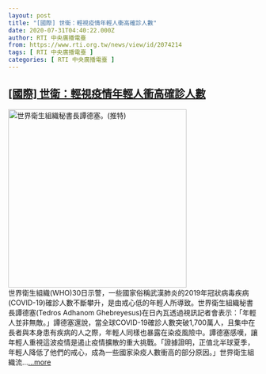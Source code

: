 ```yaml
---
layout: post
title: "[國際] 世衛：輕視疫情年輕人衝高確診人數"
date: 2020-07-31T04:40:22.000Z
author: RTI 中央廣播電臺
from: https://www.rti.org.tw/news/view/id/2074214
tags: [ RTI 中央廣播電臺 ]
categories: [ RTI 中央廣播電臺 ]
---
```

<!--1596170422000-->
[[國際] 世衛：輕視疫情年輕人衝高確診人數](https://www.rti.org.tw/news/view/id/2074214)
------

<div>
<img src="https://static.rti.org.tw/assets/thumbnails/2020/02/27/914e1495bdd933b04528dc153ce4fddd.jpg" width="360" alt="世界衛生組織秘書長譚德塞。(推特)" title="世界衛生組織秘書長譚德塞。(推特)"><br>世界衛生組織(WHO)30日示警，一些國家俗稱武漢肺炎的2019年冠狀病毒疾病(COVID-19)確診人數不斷攀升，是由戒心低的年輕人所導致。世界衛生組織秘書長譚德塞(Tedros Adhanom Ghebreyesus)在日內瓦透過視訊記者會表示：「年輕人並非無敵。」譚德塞還說，當全球COVID-19確診人數突破1,700萬人，且集中在長者與本身患有疾病的人之際，年輕人同樣也暴露在染疫風險中。譚德塞感嘆，讓年輕人重視這波疫情是遏止疫情擴散的重大挑戰。「證據證明，正值北半球夏季，年輕人降低了他們的戒心，成為一些國家染疫人數衝高的部分原因。」世界衛生組織流...<a target="_blank" href="https://www.rti.org.tw/news/view/id/2074214">...more</a>
</div>
